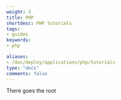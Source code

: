 ```yaml
---
weight: 3
title: PHP
shortdesc: PHP tutorials
tags:
- guides
keywords:
- php

aliases:
- /doc/deploy/applications/php/tutorials
type: "docs"
comments: false
---
```


There goes the root